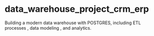 # data_warehouse_project_crm_erp
Building a modern data warehouse with POSTGRES, including ETL processes , data modeling , and analytics.
